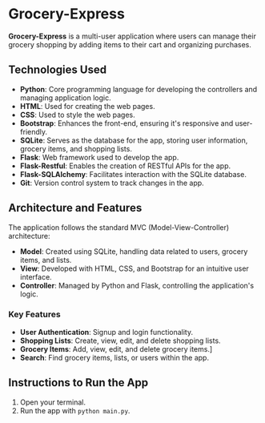 # Grocery-Express

**Grocery-Express** is a multi-user application where users can manage their grocery shopping by adding items to their cart and organizing purchases.
## Technologies Used

- **Python**: Core programming language for developing the controllers and managing application logic.
- **HTML**: Used for creating the web pages.
- **CSS**: Used to style the web pages.
- **Bootstrap**: Enhances the front-end, ensuring it's responsive and user-friendly.
- **SQLite**: Serves as the database for the app, storing user information, grocery items, and shopping lists.
- **Flask**: Web framework used to develop the app.
- **Flask-Restful**: Enables the creation of RESTful APIs for the app.
- **Flask-SQLAlchemy**: Facilitates interaction with the SQLite database.
- **Git**: Version control system to track changes in the app.


## Architecture and Features

The application follows the standard MVC (Model-View-Controller) architecture:

- **Model**: Created using SQLite, handling data related to users, grocery items, and lists.
- **View**: Developed with HTML, CSS, and Bootstrap for an intuitive user interface.
- **Controller**: Managed by Python and Flask, controlling the application's logic.

### Key Features

- **User Authentication**: Signup and login functionality.
- **Shopping Lists**: Create, view, edit, and delete shopping lists.
- **Grocery Items**: Add, view, edit, and delete grocery items.]
- **Search**: Find grocery items, lists, or users within the app.

## Instructions to Run the App

1. Open your terminal.
2. Run the app with `python main.py`.
